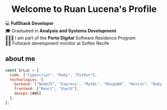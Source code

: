 <p align="center">
  <h1 align="center">Welcome to Ruan Lucena</a>'s Profile</h1>
</p>

💻 **FullStack Developer**
<br>
🎓 Graduated in **Analysis and Systems Development**
<br>
👨🏻‍💻 I am part of the **Porto Digital** Software Residence Program
<br>
🧑‍🏫 Fullstack development monitor at Softex Recife
## about me

```javascript
const SrLuc = {
  code: ["Typescript", "Ruby", "Python"],
  technologies: {
    backend: ["NodeJS", "Express", "MySQL", "MongoDB", "NestJs", "Ruby on Rails"],
    frontend: ["React", "VueJS"],
    devops:[AWS]
  },
};
```


